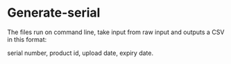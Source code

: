 Generate-serial
===============

The files run on command line, take input from raw input and outputs a CSV in this format:

serial number, product id, upload date, expiry date.

